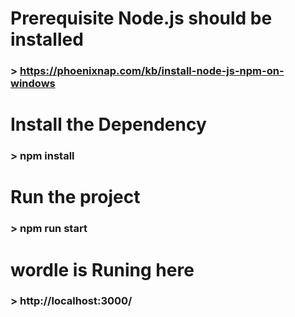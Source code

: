 
# Prerequisite Node.js should be installed 
  ### > https://phoenixnap.com/kb/install-node-js-npm-on-windows
# Install the Dependency 
  ### > npm install
# Run the project
  ### > npm run start
# wordle is Runing here
  ### > http://localhost:3000/
